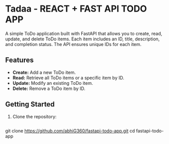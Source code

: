 # Tadaa - REACT + FAST API TODO APP

A simple ToDo application built with FastAPI that allows you to create, read, update, and delete ToDo items. Each item includes an ID, title, description, and completion status. The API ensures unique IDs for each item.

## Features

- **Create:** Add a new ToDo item.
- **Read:** Retrieve all ToDo items or a specific item by ID.
- **Update:** Modify an existing ToDo item.
- **Delete:** Remove a ToDo item by ID.

## Getting Started

1. Clone the repository:
   ```bash
  git clone https://github.com/abhiG360/fastapi-todo-app.git
   cd fastapi-todo-app
